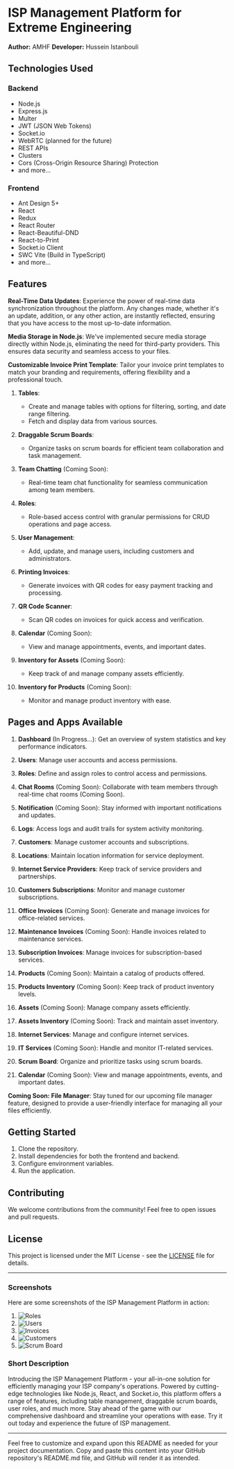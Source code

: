 # ISP Management Platform for Extreme Engineering

<!-- ![Platform Logo](logo.png) -->

**Author:** AMHF
**Developer:** Hussein Istanbouli

## Technologies Used

### Backend
- Node.js
- Express.js
- Multer
- JWT (JSON Web Tokens)
- Socket.io
- WebRTC (planned for the future)
- REST APIs
- Clusters
- Cors (Cross-Origin Resource Sharing) Protection
- and more...

### Frontend
- Ant Design 5+
- React
- Redux
- React Router
- React-Beautiful-DND
- React-to-Print
- Socket.io Client
- SWC Vite (Build in TypeScript)
- and more...

## Features

**Real-Time Data Updates**: Experience the power of real-time data synchronization throughout the platform. Any changes made, whether it's an update, addition, or any other action, are instantly reflected, ensuring that you have access to the most up-to-date information.

**Media Storage in Node.js**: We've implemented secure media storage directly within Node.js, eliminating the need for third-party providers. This ensures data security and seamless access to your files.

**Customizable Invoice Print Template**: Tailor your invoice print templates to match your branding and requirements, offering flexibility and a professional touch.

1. **Tables**:
    - Create and manage tables with options for filtering, sorting, and date range filtering.
    - Fetch and display data from various sources.

2. **Draggable Scrum Boards**:
    - Organize tasks on scrum boards for efficient team collaboration and task management.

3. **Team Chatting** (Coming Soon):
    - Real-time team chat functionality for seamless communication among team members.

4. **Roles**:
    - Role-based access control with granular permissions for CRUD operations and page access.

5. **User Management**:
    - Add, update, and manage users, including customers and administrators.

6. **Printing Invoices**:
    - Generate invoices with QR codes for easy payment tracking and processing.

7. **QR Code Scanner**:
    - Scan QR codes on invoices for quick access and verification.

8. **Calendar** (Coming Soon):
    - View and manage appointments, events, and important dates.

9. **Inventory for Assets** (Coming Soon):
    - Keep track of and manage company assets efficiently.

10. **Inventory for Products** (Coming Soon):
    - Monitor and manage product inventory with ease.

## Pages and Apps Available

1. **Dashboard** (In Progress...): Get an overview of system statistics and key performance indicators.

2. **Users**: Manage user accounts and access permissions.

3. **Roles**: Define and assign roles to control access and permissions.

4. **Chat Rooms** (Coming Soon): Collaborate with team members through real-time chat rooms (Coming Soon).

5. **Notification** (Coming Soon): Stay informed with important notifications and updates.

6. **Logs**: Access logs and audit trails for system activity monitoring.

7. **Customers**: Manage customer accounts and subscriptions.

8. **Locations**: Maintain location information for service deployment.

9. **Internet Service Providers**: Keep track of service providers and partnerships.

10. **Customers Subscriptions**: Monitor and manage customer subscriptions.

11. **Office Invoices** (Coming Soon): Generate and manage invoices for office-related services.

12. **Maintenance Invoices** (Coming Soon): Handle invoices related to maintenance services.

13. **Subscription Invoices**: Manage invoices for subscription-based services.

14. **Products** (Coming Soon): Maintain a catalog of products offered.

15. **Products Inventory** (Coming Soon): Keep track of product inventory levels.

16. **Assets** (Coming Soon): Manage company assets efficiently.

17. **Assets Inventory** (Coming Soon): Track and maintain asset inventory.

18. **Internet Services**: Manage and configure internet services.

19. **IT Services** (Coming Soon): Handle and monitor IT-related services.

20. **Scrum Board**: Organize and prioritize tasks using scrum boards.

21. **Calendar** (Coming Soon): View and manage appointments, events, and important dates.

**Coming Soon: File Manager**: Stay tuned for our upcoming file manager feature, designed to provide a user-friendly interface for managing all your files efficiently.

## Getting Started

1. Clone the repository.
2. Install dependencies for both the frontend and backend.
3. Configure environment variables.
4. Run the application.

## Contributing

We welcome contributions from the community! Feel free to open issues and pull requests.

## License

This project is licensed under the MIT License - see the [LICENSE](LICENSE) file for details.

---

### Screenshots
Here are some screenshots of the ISP Management Platform in action:

1. ![Roles](https://imgur.com/ttyYQsO)
2. ![Users](https://imgur.com/wRPe0XY)
3. ![Invoices](https://imgur.com/8ltjsZ5)
4. ![Customers](https://imgur.com/2QyVxpi)
5. ![Scrum Board](https://i.imgur.com/iZirfVt.png)

### Short Description

Introducing the ISP Management Platform - your all-in-one solution for efficiently managing your ISP company's operations. Powered by cutting-edge technologies like Node.js, React, and Socket.io, this platform offers a range of features, including table management, draggable scrum boards, user roles, and much more. Stay ahead of the game with our comprehensive dashboard and streamline your operations with ease. Try it out today and experience the future of ISP management.

---

Feel free to customize and expand upon this README as needed for your project documentation. Copy and paste this content into your GitHub repository's README.md file, and GitHub will render it as intended.
